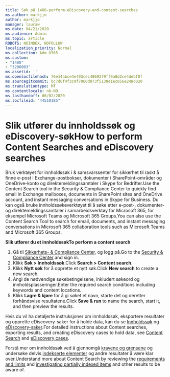 ```yaml
---
title: Søk på 1488-perform-eDiscovery-and-content-searches
ms.author: markjjo
author: markjjo
manager: lauraw
ms.date: 04/21/2020
ms.audience: Admin
ms.topic: article
ROBOTS: NOINDEX, NOFOLLOW
localization_priority: Normal
ms.collection: Adm_O365
ms.custom:
- "1488"
- "3200003"
ms.assetid: ''
ms.openlocfilehash: 76e14abce4e493cec4869279ff9a8d2ce4debf0f
ms.sourcegitcommit: bc7d6f4f3c9f7060d073f5130e1ec856e248d020
ms.translationtype: MT
ms.contentlocale: nb-NO
ms.lasthandoff: 06/02/2020
ms.locfileid: "44510185"
---
```

# <a name="how-to-perform-content-searches-and-ediscovery-searches"></a><span data-ttu-id="c91ba-102">Slik utfører du innholdssøk og eDiscovery-søk</span><span class="sxs-lookup"><span data-stu-id="c91ba-102">How to perform Content Searches and eDiscovery searches</span></span>

<span data-ttu-id="c91ba-103">Bruk verktøyet for innholdssøk i & samsvarssenter for sikkerhet til raskt å finne e-post i Exchange-postbokser, dokumenter i SharePoint-områder og OneDrive-konto og direktemeldingssamtaler i Skype for Bedrifter.</span><span class="sxs-lookup"><span data-stu-id="c91ba-103">Use the Content Search tool in the Security & Compliance Center to quickly find email in Exchange mailboxes, documents in SharePoint sites and OneDrive account, and instant messaging conversations in Skype for Business.</span></span> <span data-ttu-id="c91ba-104">Du kan også bruke innholdssøkeverktøyet til å søke etter e-post-, dokumenter- og direktemeldingssamtaler i samarbeidsverktøy for Microsoft 365, for eksempel Microsoft Teams og Microsoft 365 Groups.</span><span class="sxs-lookup"><span data-stu-id="c91ba-104">You can also use the Content Search Tool to search for email, documents, and instant messaging conversations in Microsoft 365 collaboration tools such as Microsoft Teams and Microsoft 365 Groups.</span></span>

<span data-ttu-id="c91ba-105">**Slik utfører du et innholdssøk**</span><span class="sxs-lookup"><span data-stu-id="c91ba-105">**To perform a content search**</span></span>

1. <span data-ttu-id="c91ba-106">Gå til [Sikkerhets- & Compliance Center,](https://protection.office.com) og logg på.</span><span class="sxs-lookup"><span data-stu-id="c91ba-106">Go to the [Security & Compliance Center](https://protection.office.com) and sign in.</span></span>
2. <span data-ttu-id="c91ba-107">Klikk **Søk > Innholdssøk**.</span><span class="sxs-lookup"><span data-stu-id="c91ba-107">Click **Search > Content search**.</span></span>
3. <span data-ttu-id="c91ba-108">Klikk **Nytt søk** for å opprette et nytt søk.</span><span class="sxs-lookup"><span data-stu-id="c91ba-108">Click **New search** to create a new search.</span></span>
4. <span data-ttu-id="c91ba-109">Angi de nødvendige søkebetingelsene, inkludert søkeord og innholdsplasseringer.</span><span class="sxs-lookup"><span data-stu-id="c91ba-109">Enter the required search conditions including keywords and content locations.</span></span>  
5. <span data-ttu-id="c91ba-110">Klikk **Lagre & kjøre** for å gi søket et navn, starte det og deretter forhåndsvise resultatene.</span><span class="sxs-lookup"><span data-stu-id="c91ba-110">Click **Save & run** to name the search, start it, and then preview the results.</span></span>

<span data-ttu-id="c91ba-111">Hvis du vil ha detaljerte instruksjoner om innholdssøk, eksportere resultater og opprette eDiscovery-saker for å holde data, kan du se [Innholdssøk](https://docs.microsoft.com/microsoft-365/compliance/content-search) og [eDiscovery-saker](https://docs.microsoft.com/microsoft-365/compliance/ediscovery-cases).</span><span class="sxs-lookup"><span data-stu-id="c91ba-111">For detailed instructions about Content searches, exporting results, and creating eDiscovery cases to hold data, see [Content Search](https://docs.microsoft.com/microsoft-365/compliance/content-search) and [eDiscovery cases](https://docs.microsoft.com/microsoft-365/compliance/ediscovery-cases).</span></span>

<span data-ttu-id="c91ba-112">Forstå mer om innholdssøk ved å gjennomgå [kravene og grensene](https://docs.microsoft.com/microsoft-365/compliance/limits-for-content-search) og undersøke delvis [indekserte elementer](https://docs.microsoft.com/microsoft-365/compliance/investigating-partially-indexed-items-in-ediscovery) og andre resultater å være klar over.</span><span class="sxs-lookup"><span data-stu-id="c91ba-112">Understand more about Content Search by reviewing the [requirements and limits](https://docs.microsoft.com/microsoft-365/compliance/limits-for-content-search) and  [investigating partially indexed items](https://docs.microsoft.com/microsoft-365/compliance/investigating-partially-indexed-items-in-ediscovery) and other results to be aware of.</span></span>